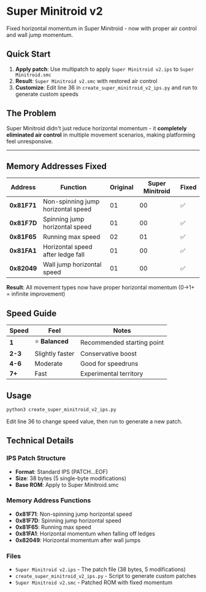 # Super Minitroid v2

Fixed horizontal momentum in Super Minitroid - now with proper air control and wall jump momentum.

## Quick Start

1. **Apply patch**: Use multipatch to apply `Super Minitroid v2.ips` to `Super Minitroid.smc`
2. **Result**: `Super Minitroid v2.smc` with restored air control
3. **Customize**: Edit line 36 in `create_super_minitroid_v2_ips.py` and run to generate custom speeds

## The Problem

Super Minitroid didn't just reduce horizontal momentum - it **completely eliminated air control** in multiple movement scenarios, making platforming feel unresponsive.

---

## Memory Addresses Fixed

| Address | Function | Original | Super Minitroid | Fixed |
|---------|----------|----------|-----------------|-------|
| **0x81F71** | Non-spinning jump horizontal speed | 01 | 00 | ✅ |
| **0x81F7D** | Spinning jump horizontal speed | 01 | 00 | ✅ |
| **0x81F65** | Running max speed | 02 | 01 | ✅ |
| **0x81FA1** | Horizontal speed after ledge fall | 01 | 00 | ✅ |
| **0x82049** | Wall jump horizontal speed | 01 | 00 | ✅ |

**Result**: All movement types now have proper horizontal momentum (0→1+ = infinite improvement)

## Speed Guide

| Speed | Feel | Notes |
|-------|------|-------|
| **1** | ⭐ **Balanced** | Recommended starting point |
| **2-3** | Slightly faster | Conservative boost |
| **4-6** | Moderate | Good for speedruns |
| **7+** | Fast | Experimental territory |

## Usage

```bash
python3 create_super_minitroid_v2_ips.py
```

Edit line 36 to change speed value, then run to generate a new patch.

## Technical Details

### IPS Patch Structure
- **Format**: Standard IPS (PATCH...EOF)
- **Size**: 38 bytes (5 single-byte modifications)
- **Base ROM**: Apply to Super Minitroid.smc

### Memory Address Functions
- **0x81F71**: Non-spinning jump horizontal speed
- **0x81F7D**: Spinning jump horizontal speed  
- **0x81F65**: Running max speed
- **0x81FA1**: Horizontal momentum when falling off ledges
- **0x82049**: Horizontal momentum after wall jumps

### Files
- `Super Minitroid v2.ips` - The patch file (38 bytes, 5 modifications)
- `create_super_minitroid_v2_ips.py` - Script to generate custom patches
- `Super Minitroid v2.smc` - Patched ROM with fixed momentum